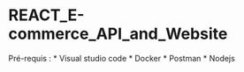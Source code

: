 # REACT_E-commerce_API_and_Website

Pré-requis :    * Visual studio code
		* Docker
		* Postman
		* Nodejs
		